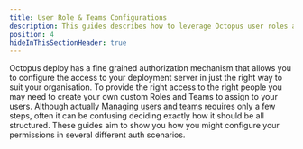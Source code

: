```yaml
---
title: User Role & Teams Configurations
description: This guides describes how to leverage Octopus user roles and teams to support different company and team structures.
position: 4
hideInThisSectionHeader: true
---
```


Octopus deploy has a fine grained authorization mechanism that allows you to configure the access to your deployment server in just the right way to suit your organisation. To provide the right access to the right people you may need to create your own custom Roles and Teams to assign to your users. Although actually [Managing users and teams](/docs/administration/managing-users-and-teams/index.md) requires only a few steps, often it can be confusing deciding exactly how it should be all structured. These guides aim to show you how you might configure your permissions in several different auth scenarios.

